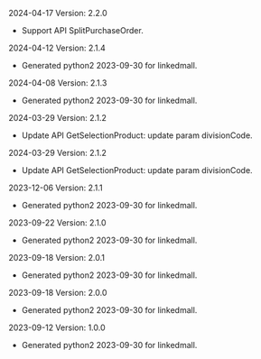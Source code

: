 2024-04-17 Version: 2.2.0
- Support API SplitPurchaseOrder.


2024-04-12 Version: 2.1.4
- Generated python2 2023-09-30 for linkedmall.

2024-04-08 Version: 2.1.3
- Generated python2 2023-09-30 for linkedmall.

2024-03-29 Version: 2.1.2
- Update API GetSelectionProduct: update param divisionCode.


2024-03-29 Version: 2.1.2
- Update API GetSelectionProduct: update param divisionCode.


2023-12-06 Version: 2.1.1
- Generated python2 2023-09-30 for linkedmall.

2023-09-22 Version: 2.1.0
- Generated python2 2023-09-30 for linkedmall.

2023-09-18 Version: 2.0.1
- Generated python2 2023-09-30 for linkedmall.

2023-09-18 Version: 2.0.0
- Generated python2 2023-09-30 for linkedmall.

2023-09-12 Version: 1.0.0
- Generated python2 2023-09-30 for linkedmall.

